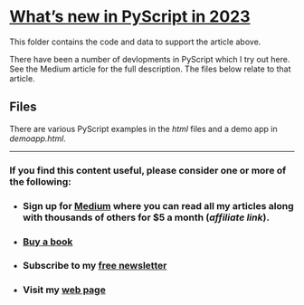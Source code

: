 # [What’s new in PyScript in 2023](https://medium.com/codefile/whats-new-in-pyscript-dfdf25538281)

This folder contains the code and data to support the article above.

There have been a number of devlopments in PyScript which I try out here. See the Medium article for the full description. The files below relate to that article.

## Files

There are various PyScript examples in the _html_ files and a demo app in _demoapp.html_.


---
### If you find this content useful, please consider one or more of the following:

-  ### Sign up for [Medium](https://medium.com/@alan-jones/membership) where you can read all my articles along with thousands of others for $5 a month (_affiliate link_).  
-  ### [Buy a book](https://alanjones.gumroad.com/)
-  ### Subscribe to my [free newsletter](https://technofile.substack.com/)
-  ### Visit my [web page](alanjones2.github.io)